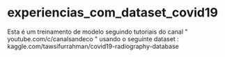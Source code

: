 # experiencias_com_dataset_covid19
Esta é um treinamento de modelo seguindo tutoriais do canal " youtube.com/c/canalsandeco " usando o seguinte dataset : kaggle.com/tawsifurrahman/covid19-radiography-database
